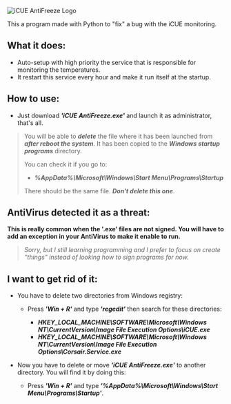 ![iCUE AntiFreeze Logo](https://user-images.githubusercontent.com/32432079/176553169-90b8d5da-aeed-41fb-9aeb-fae405ded87d.png)

This a program made with Python to "fix" a bug with the iCUE monitoring.

## What it does:

- Auto-setup with high priority the service that is responsible for monitoring the temperatures.
- It restart this service every hour and make it run itself at the startup.

## How to use:

- Just download **_'iCUE AntiFreeze.exe'_** and launch it as administrator, that's all.
> You will be able to **_delete_** the file where it has been launched from **_after reboot the system_**. It has been copied to the **_Windows startup programs_** directory.
> 
>You can check it if you go to:
> - **_%AppData%\Microsoft\Windows\Start Menu\Programs\Startup_**
> 
>There should be the same file. **_Don't delete this one_**.

## AntiVirus detected it as a threat:

**This is really common when the '.exe' files are not signed. You will have to add an exception in your AntiVirus to make it enable to run.**
> _Sorry, but I still learning programming and I prefer to focus on create "things" instead of looking how to sign programs for now._

## I want to get rid of it:

- You have to delete two directories from Windows registry:

   - Press **_'Win + R'_** and type **_'regedit'_** then search for these directories:
   
     - **_HKEY_LOCAL_MACHINE\SOFTWARE\Microsoft\Windows NT\CurrentVersion\Image File Execution Options\iCUE.exe_**
     - **_HKEY_LOCAL_MACHINE\SOFTWARE\Microsoft\Windows NT\CurrentVersion\Image File Execution Options\Corsair.Service.exe_**
   
- Now you have to delete or move **_'iCUE AntiFreeze.exe'_** to another directory. You will find it by doing this:

   - Press **_'Win + R'_** and type **_'%AppData%\Microsoft\Windows\Start Menu\Programs\Startup'_**.
    
